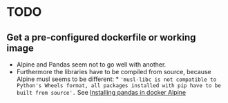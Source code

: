 # TODO

## Get a pre-configured dockerfile or working image

* Alpine and Pandas seem not to go well with another.
* Furthermore the libraries have to be compiled from source, because Alpine musl seems to be different: * `'musl-libc is not compatible to Python's Wheels format, all packages installed with pip have to be built from source'.` See
[Installing pandas in docker Alpine](https://stackoverflow.com/a/54934050)
